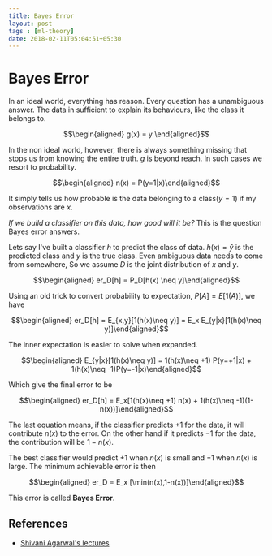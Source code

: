 ```yaml
---
title: Bayes Error
layout: post
tags : [ml-theory]
date: 2018-02-11T05:04:51+05:30
---
```

# Bayes Error

In an ideal world, everything has reason. Every question has a unambiguous answer. The data in sufficient to explain its behaviours, like the class it belongs to.

 $$\begin{aligned}
   g(x) = y \end{aligned}$$

In the non ideal world, however, there is always something missing that stops us from knowing the entire truth. $g$ is beyond reach. In such cases we resort to probability.

 $$\begin{aligned}
  n(x) = P(y=1|x)\end{aligned}$$ 

It simply tells us how probable is the data belonging to a class($y=1$) if my observations are $x$.

*If we build a classifier on this data, how good will it be?* This is the question Bayes error answers.

Lets say I've built a classifier $h$ to predict the class of data. $h(x)=\hat{y}$ is the predicted class and $y$ is the true class. Even ambiguous data needs to come from somewhere, So we assume $D$ is the joint distribution of $x$ and $y$.

 $$\begin{aligned}
  er_D[h] = P_D[h(x) \neq y]\end{aligned}$$ 

Using an old trick to convert probability to expectation, $P[A] = E[1(A)]$, we have

$$\begin{aligned}
  er_D[h] = E_{x,y}[1(h(x)\neq y)] = E_x E_{y|x}[1(h(x)\neq y)]\end{aligned}$$

The inner expectation is easier to solve when expanded.

$$\begin{aligned}
  E_{y|x}[1(h(x)\neq y)] = 1(h(x)\neq +1) P(y=+1|x) + 1(h(x)\neq -1)P(y=-1|x)\end{aligned}$$

Which give the final error to be

 $$\begin{aligned}
  er_D[h] = E_x[1(h(x)\neq +1) n(x) + 1(h(x)\neq -1)(1-n(x))]\end{aligned}$$

The last equation means, if the classifier predicts $+1$ for the data, it will contribute $n(x)$ to the error. On the other hand if it predicts $-1$ for the data, the contribution will be $1-n(x)$.

The best classifier would predict $+1$ when $n(x)$ is small and $-1$ when $n(x)$ is large. The minimum achievable error is then

$$\begin{aligned}
  er_D = E_x [\min(n(x),1-n(x))]\end{aligned}$$ 

This error is called **Bayes Error**.

## References
- [Shivani Agarwal's lectures](http://drona.csa.iisc.ernet.in/~e0270/Jan-2015/)
